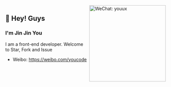 <img src="https://thumbnail0.baidupcs.com/thumbnail/ccc05f38dh8e611fa683670c2595300d?fid=3946821039-250528-773291963098174&time=1598637600&rt=sh&sign=FDTAER-DCb740ccc5511e5e8fedcff06b081203-4CjFE7AaNq%2F5EzvoqT%2BtSX%2Biy8w%3D&expires=8h&chkv=0&chkbd=0&chkpc=&dp-logid=9050992363805315809&dp-callid=0&size=c710_u400&quality=100&vuk=-&ft=video" alt="WeChat: youux" align="right" height="240">

## 👋 Hey! Guys

### I'm Jin Jin You

I am a front-end developer. Welcome to Star, Fork and Issue

- Weibo: https://weibo.com/youcode
